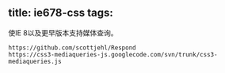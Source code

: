 title: ie678-css
tags:
---

 使IE 8以及更早版本支持媒体查询。
 
    https://github.com/scottjehl/Respond
    https://css3-mediaqueries-js.googlecode.com/svn/trunk/css3-mediaqueries.js


